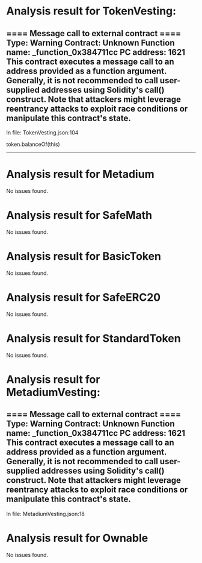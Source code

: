 # Analysis result for TokenVesting:

==== Message call to external contract ====
Type: Warning
Contract: Unknown
Function name: _function_0x384711cc
PC address: 1621
This contract executes a message call to an address provided as a function argument. Generally, it is not recommended to call user-supplied addresses using Solidity's call() construct. Note that attackers might leverage reentrancy attacks to exploit race conditions or manipulate this contract's state.
--------------------
In file: TokenVesting.json:104

token.balanceOf(this)

--------------------


# Analysis result for Metadium

No issues found.
# Analysis result for SafeMath

No issues found.
# Analysis result for BasicToken

No issues found.
# Analysis result for SafeERC20

No issues found.
# Analysis result for StandardToken

No issues found.
# Analysis result for MetadiumVesting:

==== Message call to external contract ====
Type: Warning
Contract: Unknown
Function name: _function_0x384711cc
PC address: 1621
This contract executes a message call to an address provided as a function argument. Generally, it is not recommended to call user-supplied addresses using Solidity's call() construct. Note that attackers might leverage reentrancy attacks to exploit race conditions or manipulate this contract's state.
--------------------
In file: MetadiumVesting.json:18


# Analysis result for Ownable

No issues found.
